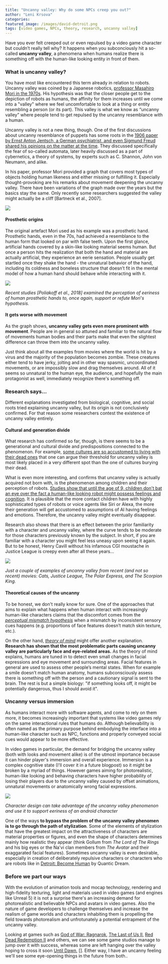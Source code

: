 ```yaml
---
title: "Uncanny valley: Why do some NPCs creep you out?"
author: "Leni Krsova"
categories: 
featured_image: /images/david-detroit.png
tags: [video games, NPCs, theory, research, uncanny valley]
---
```


Have you ever felt creeped out or even repulsed by a video game character but couldn’t really tell why? It happens when you subconciously hit a so-called **uncanny valley**, a phenomena when humans realize there is something off with the human-like looking entity in front of them.

### What is uncanny valley?
You have most like encountered this term already in relation to robots. Uncanny valley was coined by a Japanese robotics, [professor Masahiro Mori in the 1970s](https://ieeexplore.ieee.org/stamp/stamp.jsp?arnumber=6213238). His hypothesis was that the closer people get to the depiction of robots as humans, the affinity for them increases until we come into a "valley" where we feel uncomfortable to look at a thing or entity resembling a person (or its part). This valley is what we know as “uncanny valley” where people tend to get repulsed by the uncanny resemblance with a human.

Uncanny valley is not a new thing, though. One of the first discussions about uncanny resemblance of puppets has some roots in the [1906 paper by Ernst Anton Jentsch, a German psychiatrist, and even Sigmund Freud shared his opinions on the matter at the time](https://www.routledgehandbooks.com/doi/10.4324/9781315850115.ch3). They discussed specifically the fear of so-called automata, later heavily discussed as a part of cybernetics, a theory of systems, by experts such as C. Shannon, John von Neumann, and alike.

In his paper, professor Mori provided a graph that covers most types of objects holding human likeness and either missing or fulfilling it. Especially thought-provoking are his remarks about movement deepening the uncanny valley. There have been variations of the graph made over the years but the basics stay the same. Only recently some researchers suggested the valley might actually be a cliff [Bartneck et al., 2007].

![](/images/mori-uncanny.png)

#### Prosthetic origins
The original artefact Mori used as his example was a prosthetic hand. Prosthetic hands, even in the 70s, had achieved a resemblance to the human form that looked on par with false teeth. Upon the first glance, artificial hands covered by a skin-like looking material seems human. But once a person hits the realization that both the hand and material are actually artificial, they experience an eerie sensation. People usually get startled once they shake the hand - the unnatural behavior of the hand, including its coldness and boneless structure that doesn’t fit in the mental model of how a human hand should behave while interacting with it.

![](/images/figurepaperpoliakoff.png)

*Recent studies [Poliakoff et al., 2018] examined the perception of eeriness of human prosthetic hands to, once again, support or refute Mori's hypothesis.*

#### It gets worse with movement
As the graph shows, **uncanny valley gets even more prominent with movement**. People are in general so attuned and familiar to the natural flow of movements human bodies and their parts make that even the slightest difference can throw them into the uncanny valley.

Just think about all the examples from movies where the world is hit by a virus and the majority of the population becomes zombie. These creatures either tend to have jerky, jolting and in other way spasmic, uncoordinated movements, or are impossibly slow and drag themselves around. All of it seems so unnatural to the human eye, the audience, and hopefully the main protagonist as well, immediately recognize there's something off.

### Research says...
Different explanations investigated from biological, cognitive, and social roots tried explaining uncanny valley, but its origin is not conclusively confirmed. For that reason some researchers contest the existence of uncanny valley entirely.

#### Cultural and generation divide
What research has confirmed so far, though, is there seems to be a generational and cultural divide and predispositions connected to the phenomenon. For example, [some cultures are so accustomed to living with their dead ones](https://www.escape.com.au/destinations/asia/the-tribe-that-keeps-their-dead-relatives-at-home/image-gallery/6b4fc89987417563bd9f9f128131ec28?galleryimage=2) that one can argue their threshold for uncanny valley is most likely placed in a very different spot than the one of cultures burying their dead.

What is even more interesting, and confirms that uncanny valley is actually acquired not born with, is the phenomenon among children and their perception of robots. [Studies show that until the age of 9, children don't bat an eye over the fact a human-like looking robot might possess feelings and cognition](https://www.wsj.com/articles/a-generational-divide-in-the-uncanny-valley-11547138712). It is plausible that the more contact children have with highly sophisticated types of robots or voice agents like Siri or Alexa, the more their generation will get accustomed to assumptions of AI having feelings and emotions. Therefore, the uncanny valley might eventually disappear.

Research also shows that there is an effect between the prior familiarity with a character and uncanny valley, where the curve tends to be moderate for those characters previously known by the subject. In short, if you are familiar with a character you might feel less uneasy upon seeing it again. But to be honest, Henry Cavill without his infamous CGI moustache in Justice League is creepy even after all these years...

![](/images/uncannyexamples.png)

*Just a couple of examples of uncanny valley from recent (and not so recent) movies: Cats, Justice League, The Polar Express, and The Scorpion King.*

#### Theoretical causes of the uncanny
To be honest, we don't really know for sure. One of the approaches that aims to explain what happens when human interact with increasingly human-like characters claims that the discomfort comes from the [*perceptual mismatch hypothesis*](https://www.frontiersin.org/articles/10.3389/fpsyg.2015.00390/full) when a mismatch by inconsistent sensory cues happens (e.g. proportions of face features doesn’t match skin texture, etc.).

On the other hand, [*theory of mind*](https://www.verywellmind.com/theory-of-mind-4176826) might offer another explanation. **Research has shown that the most problematic parts causing uncanny valley are particularly face and eye-related areas.** As the theory of mind explains, humans are tuned in to detect even small changes in facial expressions and eye movement and surrounding areas. Facial features in general are used to assess other people’s mental states. When for example a smile doesn’t match human anatomy, humans subconsciously assess there is something off with the person and a cautionary signal is sent to the brain. The rest is but a simple biology: "if something looks off, it might be potentially dangerous, thus I should avoid it".

### Uncanny versus immersion
As humans interact more with software agents, and come to rely on them more, it becomes increasingly important that systems like video games rely on the same interactional rules that humans do. Although believability is often named as the primary purpose behind embodying the interface into a human-like character such as NPC, functions and properly conveyed social cues would appear to be more effective.

In video games in particular, the demand for bridging the uncanny valley (both with looks and movement alike) is of the utmost importance because it can hinder player's immersion and overall experience. Immersion is a complex cognitive state (I'll cover it in a future blogpost) so it might be broken by a myriad of things. However games aiming for photorealistic, human-like looking and behaving characters have higher probability of losing their players due to the uncanny valley caused by offset animations, unnatural movements or anatomically wrong facial expressions.

![](/images/markusdroid.jpg)

*Character design can take advantage of the uncanny valley phenomenon and use it to support eeriness of an android character*

One of the ways **to bypass the problem of the uncanny valley phenomen is to go through the path of stylization**. Some of the elements of stylization that have the greatest impact on the attractiveness of characters are material properties or figures, and even the shape of characters determines mainly how realistic they appear (think Gollum from *The Lord of The Rings* and his big eyes or the Na'vi clan members from *The Avatar* and their exaggarated facial features). Sometimes uncanny valley is even desirable, especially in creation of deliberately repulsive characters or characters who are robots like in [Detroit: Become Human](https://www.quanticdream.com/en/detroit-become-human) by Quantic Dream. 

### Before we part our ways
With the evolution of animation tools and mocap technology, rendering and high-fidelity texturing, light and materials used in video games (and engines like Unreal 5) it is not a surprise there's an increasing demand for photorealistic and believable NPCs and avatars in video games. Also the nature of game developers to challenge themselves and increase the realism of game worlds and characters inhabiting them is propelling the field towards photorealism and unfrotunately a potential entrapment of the uncanny valley.

Looking at games such as [God of War: Ragnarok](https://www.playstation.com/en-cz/games/god-of-war-ragnarok/), [The Last of Us II](https://www.playstation.com/en-cz/games/the-last-of-us-part-ii/), [Red Dead Redemption II](https://www.rockstargames.com/reddeadredemption2) and others, we can see some game studios manage to jump over it with success, whereas some are left hanging over the valley hoping to cross it soon [Until Dawn](https://www.imdb.com/title/tt2742544/), []. Either way, I have an uncanny feeling we'll see some eye-opening things in the future from both..
